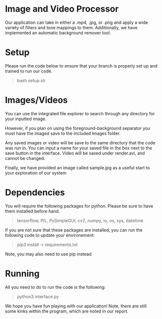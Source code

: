 # Image and Video Processor

Our application can take in either a .mp4, .jpg, or .png and apply a wide variety of filters and tone mappings to them. Additionally, we have implemented an automatic background remover tool. 

# Setup
Please run the code below to ensure that your branch is properly set up and trained to run our code.
>	bash setup.sh

# Images/Videos
You can use the integrated file explorer to search through any directory for your inputted image.

However, if you plan on using the foreground-background separator you must have the imaged save to the included Images folder.  

Any saved images or video will be save to the same directory that the code was run in. You can input a name for your saved file in the box next to the save button in the interface. Video will be saved under render.avi, and cannot be changed. 

Finally, we have provided an image called sample.jpg as a useful start to your exploration of our system

# Dependencies
You will require the following packages for python. Please be sure to have them installed before hand. 
>	tensorflow, PIL, PySimpleGUI, cv2, numpy, io, os, sys, datetime

If you are not sure that these packages are installed, you can run the following code to update your environement:
>	pip3 install -r requirements.txt

Note, you may also need to use pip instead

# Running
All you need to do to run the code is the following:
>	python3 interface.py										   									 

We hope you have fun playing with our application! Note, there are still some kinks within the program, which are noted in our report.